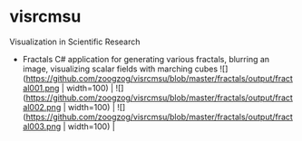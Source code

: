 # visrcmsu
Visualization in Scientific Research

* Fractals
C# application for generating various fractals, blurring an image, visualizing scalar fields with marching cubes
![](https://github.com/zoogzog/visrcmsu/blob/master/fractals/output/fractal001.png | width=100) |
![](https://github.com/zoogzog/visrcmsu/blob/master/fractals/output/fractal002.png | width=100) |
![](https://github.com/zoogzog/visrcmsu/blob/master/fractals/output/fractal003.png | width=100) |